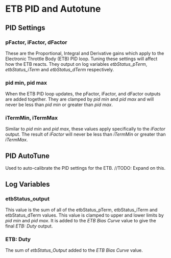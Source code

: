 # ETB PID and Autotune
## PID Settings
### pFactor, iFactor, dFactor
These are the Proportional, Integral and Derivative gains which apply to the Electronic Throttle Body (ETB) PID loop. Tuning these settings will affect how the ETB reacts. They output on log variables _etbStatus_pTerm_, _etbStatus_iTerm_ and _etbStatus_dTerm_ respectively.
### pid min, pid max
When the ETB PID loop updates, the pFactor, iFactor, and dFactor outputs are added together. They are clamped by _pid min_ and _pid max_ and will never be less than _pid min_ or greater than _pid max_.
### iTermMin, iTermMax
Similar to _pid min_ and _pid max_, these values apply specifically to the _iFactor_ output. The result of _iFactor_ will never be less than _iTermMin_ or greater than _iTermMax_.

## PID AutoTune
Used to auto-calibrate the PID settings for the ETB.
//TODO: Expand on this.

## Log Variables
### etbStatus_output
This value is the sum of all of the etbStatus_pTerm, etbStatus_iTerm and etbStatus_dTerm values. This value is clamped to upper and lower limits by _pid min_ and _pid max_. It is added to the _ETB Bias Curve_ value to give the final _ETB: Duty_ output.
### ETB: Duty
The sum of _etbStatus_Output_ added to the _ETB Bias Curve_ value.
